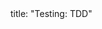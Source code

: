 <frontmatter>
title: "Testing: TDD"
</frontmatter>

<include src="navbar.md" boilerplate />

<include src="container-inPage-asFlat.md" boilerplate />